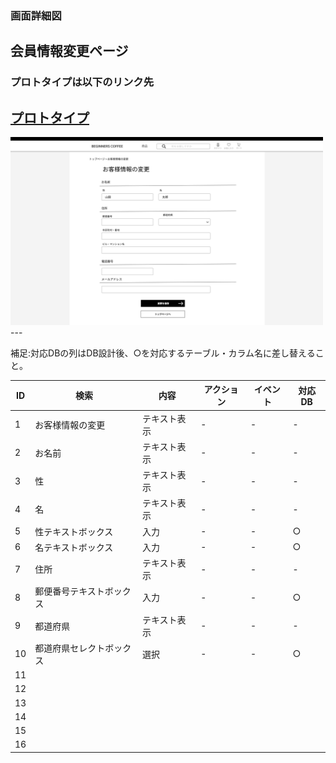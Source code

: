 ### 画面詳細図
## 会員情報変更ページ
### プロトタイプは以下のリンク先
[プロトタイプ](https://www.figma.com/file/Oa2XrfbS2Hee9dSI9acZXo/coffee?node-id=0%3A1)
---
<img src="./img/会員情報変更ページ.png" width="500">
---

補足:対応DBの列はDB設計後、○を対応するテーブル・カラム名に差し替えること。

| ID | 検索 | 内容 | アクション | イベント | 対応DB |
|----|-----|-----|---------|--------|-------|
|1|お客様情報の変更|テキスト表示|-|-|-|
|2|お名前|テキスト表示|-|-|-|
|3|性|テキスト表示|-|-|-|
|4|名|テキスト表示|-|-|-|
|5|性テキストボックス|入力|-|-|○|
|6|名テキストボックス|入力|-|-|○|
|7|住所|テキスト表示|-|-|-|
|8|郵便番号テキストボックス|入力|-|-|○|
|9|都道府県|テキスト表示|-|-|-|
|10|都道府県セレクトボックス|選択|-|-|○|
|11|
|12|
|13|
|14|
|15|
|16|
